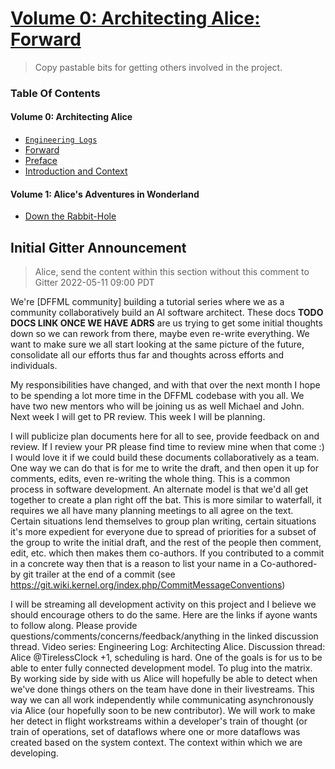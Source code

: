 # [Volume 0: Architecting Alice: Forward]()

> Copy pastable bits for getting others involved in the project. 

### Table Of Contents

#### Volume 0: Architecting Alice

- [`Engineering Logs`](https://youtube.com/playlist?list=PLtzAOVTpO2jaHsS4o-sDzDyHEug-1KRbK)
- [Forward]()
- [Preface](https://github.com/intel/dffml/discussions/1369#discussion-4023096)
- [Introduction and Context](https://github.com/intel/dffml/discussions/1369#discussioncomment-2603280)

#### Volume 1: Alice's Adventures in Wonderland

- [Down the Rabbit-Hole](https://github.com/intel/dffml/discussions/1369#discussioncomment-2663771)

## Initial Gitter Announcement

> Alice, send the content within this section without this comment to Gitter 2022-05-11 09:00 PDT

We're [DFFML community] building a tutorial series where we as a community collaboratively build an AI software architect. These docs **TODO DOCS LINK ONCE WE HAVE ADRS** are us trying to get some initial thoughts down so we can rework from there, maybe even re-write everything. We want to make sure we all start looking at the same picture of the future, consolidate all our efforts thus far and thoughts across efforts and individuals.

My responsibilities have changed, and with that over the next month I hope to be spending a lot more time in the DFFML codebase with you all. We have two new mentors who will be joining us as well Michael and John.
Next week I will get to PR review. This week I will be planning.

I will publicize plan documents here for all to see, provide feedback on and review. If I review your PR please find time to review mine when that come :) I would love it if we could build these documents collaboratively as a team. One way we can do that is for me to write the draft, and then open it up for comments, edits, even re-writing the whole thing. This is a common process in software development. An alternate model is that we'd all get together to create a plan right off the bat. This is more similar to waterfall, it requires we all have many planning meetings to all agree on the text. Certain situations lend themselves to group plan writing, certain situations it's more expedient for everyone due to spread of priorities for a subset of the group to write the initial draft, and the rest of the people then comment, edit, etc. which then makes them co-authors. If you contributed to a commit in a concrete way then that is a reason to list your name in a Co-authored-by git trailer at the end of a commit (see https://git.wiki.kernel.org/index.php/CommitMessageConventions)

I will be streaming all development activity on this project and I believe we should encourage others to do the same. Here are the links if ayone wants to follow along. Please provide questions/comments/concerns/feedback/anything in the linked discussion thread. Video series: Engineering Log: Architecting Alice. Discussion thread: Alice
@TirelessClock +1, scheduling is hard. One of the goals is for us to be able to enter fully connected development model. To plug into the matrix. By working side by side with us Alice will hopefully be able to detect when we've done things others on the team have done in their livestreams. This way we can all work independently while communicating asynchronously via Alice (our hopefully soon to be new contributor). We will work to make her detect in flight workstreams within a developer's train of thought (or train of operations, set of dataflows where one or more dataflows was created based on the system context. The context within which we are developing.
